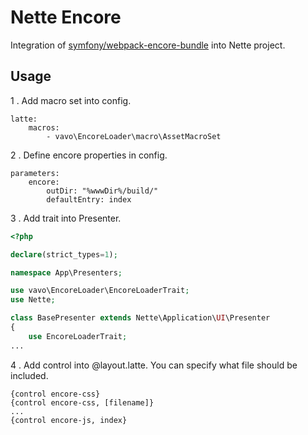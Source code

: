 # Nette Encore
Integration of  [symfony/webpack-encore-bundle](https://github.com/symfony/webpack-encore-bundle) into Nette project.

## Usage

1 . Add macro set into config.

```config
latte:
	macros:
		- vavo\EncoreLoader\macro\AssetMacroSet
```
2 . Define encore properties in config.

```config
parameters:
	encore:
		outDir: "%wwwDir%/build/"
		defaultEntry: index
```
3 . Add trait into Presenter.

```php
<?php

declare(strict_types=1);

namespace App\Presenters;

use vavo\EncoreLoader\EncoreLoaderTrait;
use Nette;

class BasePresenter extends Nette\Application\UI\Presenter
{
	use EncoreLoaderTrait;
...
```

4 . Add control into @layout.latte. You can specify what file should be included.
```
{control encore-css}
{control encore-css, [filename]}
...
{control encore-js, index}
```
